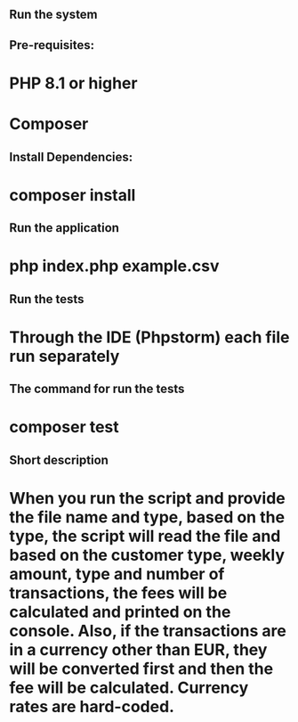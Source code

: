## Run the system

## Pre-requisites:

# PHP 8.1 or higher
# Composer

## Install Dependencies:
# composer install

## Run the application

# php index.php example.csv

## Run the tests
# Through the IDE (Phpstorm) each file run separately 

## The command for run the tests
# composer test

## Short description
# When you run the script and provide the file name and type, based on the type, the script will read the file and based on the customer type, weekly amount, type and number of transactions, the fees will be calculated and printed on the console. Also, if the transactions are in a currency other than EUR, they will be converted first and then the fee will be calculated. Currency rates are hard-coded.
